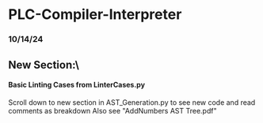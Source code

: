 # PLC-Compiler-Interpreter
### 10/14/24
## New Section:\
#### Basic Linting Cases from LinterCases.py
 Scroll down to new section in AST_Generation.py
 to see new code and read comments as breakdown
Also see "AddNumbers AST Tree.pdf"

